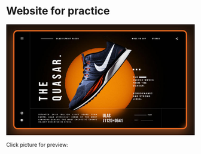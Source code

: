 <h1>Website for practice</h1>


<p>
	<a href="https://grivenn.github.io/AdidasQuasar/app/" target="_blank"><img src="https://raw.githubusercontent.com/grivenn/AdidasQuasar/master/app/img/preview.jpg" alt="Site Preview"></a>
	<p>Click picture for preview:</p>
</p>
